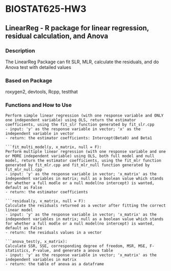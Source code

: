 # BIOSTAT625-HW3
## LinearReg - R package for linear regression, residual calculation, and Anova

### Description
The LinearReg Package can fit SLR, MLR, calculate the residuals, and do Anova test with detailed values


### Based on Package
roxygen2, devtools, Rcpp, testthat


### Functions and How to Use
```fit_simple_model(y, x): 
Perform simple linear regression (with one response variable and ONLY one independent variable) using OLS, return the estimator coefficients, using the fit_slr function generated by fit_slr.cpp
- input: 'y' as the response variable in vector; 'x' as the independent variable in vector
- return: the estimator coefficients: Intercept(Beta0) and Beta1

```fit_multi_model(y, x_matrix, null = F): 
Perform multiple linear regression (with one response variable and one or MORE independent variable) using OLS, both full model and null model, return the estimator coefficients, using the fit_mlr function generated by fit_mlr.cpp and fit_mlr_null function generated by fit_mlr_null.cpp
- input: 'y' as the response variable in vector; 'x_matrix' as the independent variables in matrix; null as a boolean value which stands for whether a full modle or a null model(no intercept) is wanted, default as False
- return: the estimator coefficients

```residual(y, x_matrix, null = F): 
Calculate the residuals returned as a vector after fitting the correct linear model
- input: 'y' as the response variable in vector; 'x_matrix' as the independent variables in matrix; null as a boolean value which stands for whether a full modle or a null model(no intercept) is wanted, default as False
- return: the residuals values in a vector

```anova_test(y, x_matrix): 
Calculate SSR, SSE, corresponding degree of freedom, MSR, MSE, F-statistics, P-value, and generate a anova table
- input: 'y' as the response variable in vector; 'x_matrix' as the independent variables in matrix
- return: the table of anova as a dataframe

  
